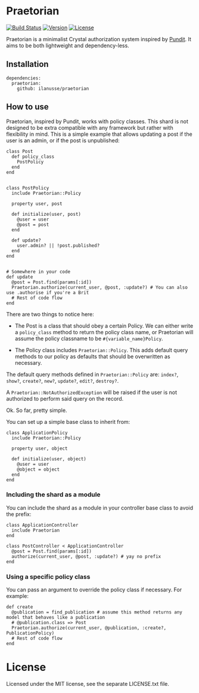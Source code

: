 # Praetorian
[![Build Status](https://travis-ci.org/ilanusse/praetorian.svg?branch=master)](https://travis-ci.org/ilanusse/praetorian)
[![Version](https://img.shields.io/github/tag/ilanusse/praetorian.svg?maxAge=360)](https://github.com/ilanusse/praetorian/releases/latest)
[![License](https://img.shields.io/github/license/ilanusse/praetorian.svg)](https://github.com/ilanusse/praetorian/blob/master/LICENSE)

Praetorian is a minimalist Crystal authorization system inspired by [Pundit](https://github.com/varvet/pundit). It aims to be both lightweight and dependency-less.

## Installation

```crystal
dependencies:
  praetorian:
    github: ilanusse/praetorian
```

## How to use

Praetorian, inspired by Pundit, works with policy classes. This shard is not designed to be extra compatible with any framework but rather with flexibility in mind.
This is a simple example that allows updating
a post if the user is an admin, or if the post is unpublished:

```crystal
class Post
  def policy_class
    PostPolicy
  end
end


class PostPolicy
  include Praetorian::Policy

  property user, post

  def initialize(user, post)
    @user = user
    @post = post
  end

  def update?
    user.admin? || !post.published?
  end
end


# Somewhere in your code
def update
  @post = Post.find(params[:id])
  Praetorian.authorize(current_user, @post, :update?) # You can also use .authorise if you're a Brit
  # Rest of code flow
end
```

There are two things to notice here:
- The Post is a class that should obey a certain Policy. We can either write a `policy_class` method to return the policy class name, or Praetorian will assume the policy classname to be `#{variable_name}Policy`.

- The Policy class includes `Praetorian::Policy`. This adds default query methods to our policy as defaults that should be overwritten as necessary.

The default query methods defined in `Praetorian::Policy` are: `index?`, `show?`, `create?`, `new?`, `update?`, `edit?`, `destroy?`.

A `Praetorian::NotAuthorizedException` will be raised if the user is not authorized to perform said query on the record.

Ok. So far, pretty simple.

You can set up a simple base class to inherit from:

```crystal
class ApplicationPolicy
  include Praetorian::Policy

  property user, object

  def initialize(user, object)
    @user = user
    @object = object
  end
end
```

### Including the shard as a module

You can include the shard as a module in your controller base class to avoid the prefix:

```crystal
class ApplicationController
  include Praetorian
end

class PostController < ApplicationController
  @post = Post.find(params[:id])
  authorize(current_user, @post, :update?) # yay no prefix
end
```

### Using a specific policy class
You can pass an argument to override the policy class if necessary. For example:

```crystal
def create
  @publication = find_publication # assume this method returns any model that behaves like a publication
  # @publication.class => Post
  Praetorian.authorize(current_user, @publication, :create?, PublicationPolicy)
  # Rest of code flow
end
```

# License

Licensed under the MIT license, see the separate LICENSE.txt file.
